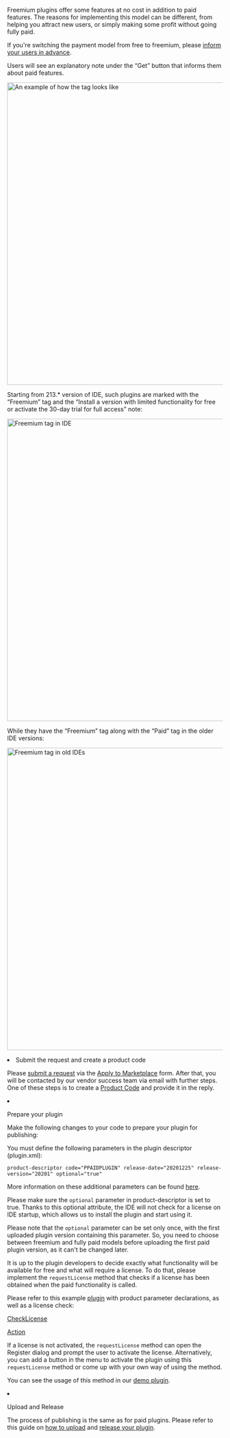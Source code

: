 [//]: # (title: Freemium plugins)

<p>Freemium plugins offer some features at no cost in addition to paid features. The reasons for implementing this model can be different, from helping you attract new users, or simply making some profit without going fully paid.</p>

<note>
   <p>If you're switching the payment model from free to freemium, please <a href="inform-your-users-in-advance.md">inform your users in advance</a>.</p>
</note>

<chapter title="How does it look for users?"
         id="how-does-it-look" 
         level="3"/>

<p>Users will see an explanatory note under the “Get” button that informs them about paid features.</p>

<img src="free-paid-example.png" alt="An example of how the tag looks like"
width="706"/>

<p>Starting from 213.* version of IDE, such plugins are marked with the “Freemium” tag and the <emphasis>“Install a version with limited functionality for free or activate the 30-day trial for full access”</emphasis> note:</p>

<img src="ide-freemium.png" alt="Freemium tag in IDE"
width="706"/>

<p>While they have the “Freemium” tag along with the “Paid” tag in the older IDE versions:</p>

<img src="old-ide-freemium.png" alt="Freemium tag in old IDEs"
width="706"/>

<chapter title="How to make your plugin freemium?"
id="how-to-make-your-plugin-freemium"
level="3"/>

<list type="decimal">
        <li><control>Submit the request and create a product code</control>
             <p>Please <a href="submit-a-request-to-sell-plugins-at-the-marketplace.xml">submit a request</a> via the <a href="https://plugins.jetbrains.com/build-and-market#form">Apply to Marketplace</a> form. After that, you will be contacted by our vendor success team via email with further steps. One of these steps is to create a <a href="obtain-a-product-code-from-jetbrains.xml">Product Code</a> and provide it in the reply.</p>
        </li>
        <li>
            <p><control>Prepare your plugin</control></p>
            <p>Make the following changes to your code to prepare your plugin for publishing:</p>
            <chapter title="Define additional parameters"
             id="define_additional_parameters"
             initial-collapse-state="collapsed"
             hide-from-structure="true"
             level="5">
                  <procedure>
                      <p>You must define the following parameters in the plugin descriptor (plugin.xml):</p>
                      <code style="block" lang="XML" title="Parameters">product-descriptor code="PPAIDPLUGIN" release-date="20201225" release-version="20201" optional="true"</code>
                      <p>More information on these additional parameters can be found <a href="add-required-parameters.xml">here</a>.</p>
                      <p>Please make sure the <code lang="XML">optional</code> parameter in product-descriptor is set to <control>true</control>. Thanks to this optional attribute, the IDE will not check for a license on IDE startup, which allows us to install the plugin and start using it.</p>
                         <warning>
                                <p>Please note that the <code lang="XML">optional</code> parameter can be set only once, with the first uploaded plugin version containing this parameter. So, you need to choose between freemium and fully paid models before uploading the first paid plugin version, as it can't be changed later.</p>
                         </warning>
                  </procedure>
             </chapter> 
             <chapter title="Implement license method"
             id="implement_license_method"
             initial-collapse-state="collapsed"
             hide-from-structure="true"
             level="5">
                  <procedure>
                       <p>It is up to the plugin developers to decide exactly what functionality will be available for free and what will require a license. To do that, please implement the <code>requestLicense</code> method that checks if a license has been obtained when the paid functionality is called.</p>
                       <p>Please refer to this example <a href="https://github.com/JetBrains/marketplace-makemecoffee-plugin">plugin</a> with product parameter declarations, as well as a license check:</p>
                       <p><a href="https://github.com/JetBrains/marketplace-makemecoffee-plugin/blob/master/src/main/java/com/company/license/CheckLicense.java">CheckLicense</a></p>
                       <p><a href="https://github.com/JetBrains/marketplace-makemecoffee-plugin/blob/master/src/main/java/actions/MakeCoffeeAction.java">Action</a></p>
                        <p>If a license is not activated, the <code lang="XML">requestLicense</code> method can open the Register dialog and prompt the user to activate the license. Alternatively, you can add a button in the menu to activate the plugin using this <code lang="XML">requestLicense</code> method or come up with your own way of using the method.</p>
                        <p>You can see the usage of this method in our <a href="https://github.com/JetBrains/marketplace-makemecoffee-plugin/blob/51208c42e2692cee1843595f345a2319caa5660a/src/main/java/actions/MakeCoffeeAction.java#L81">demo plugin</a>.</p>
                  </procedure>
             </chapter>
        </li>
        <li>
             <p><control>Upload and Release</control></p> 
             <p>The process of publishing is the same as for paid plugins. Please refer to this guide on <a href="uploading-a-new-plugin.md">how to upload</a> and <a href="release-plugin.md">release your plugin</a>.</p>
        </li>
</list>



